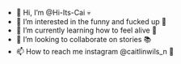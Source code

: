 - 👋 Hi, I’m @Hi-Its-Cai 💀
- 👀 I’m interested in the funny and fucked up 🤪
- 🌱 I’m currently learning how to feel alive 🩻
- 💞️ I’m looking to collaborate on stories 📚
- 📫 How to reach me instagram @caitlinwils_n 🍄

<!---
Hi-Its-Cai/Hi-Its-Cai is a ✨ special ✨ repository because its `README.md` (this file) appears on your GitHub profile.
You can click the Preview link to take a look at your changes.
--->
